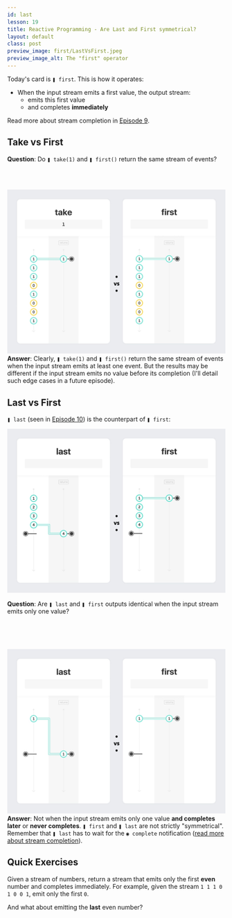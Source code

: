 ```yaml
---
id: last
lesson: 19
title: Reactive Programming - Are Last and First symmetrical?
layout: default
class: post
preview_image: first/LastVsFirst.jpeg
preview_image_alt: The "first" operator
---
```


Today's card is `❚ first`. This is how it operates:

- When the input stream emits a first value, the output stream:
    - emits this first value
    - and completes **immediately**

Read more about stream completion in [Episode 9](/take#stream-completion).

## Take vs First

**Question**: Do `❚ take(1)` and `❚ first()` return the same stream of events?

<br/>
<br/>

![](img/first/Take1vsFirst.jpeg)
**Answer**: Clearly, `❚ take(1)` and `❚ first()` return the same stream of events when the input stream emits at least one event. But the results may be different if the input stream emits no value before its completion (I'll detail such edge cases in a future episode).

## Last vs First

`❚ last` (seen in [Episode 10](/take)) is the counterpart of `❚ first`:

![](img/first/LastVsFirst.jpeg)

**Question**: Are `❚ last` and `❚ first` outputs identical when the input stream emits only one value?

<br/>
<br/>
<br/>

![](img/first/Last1NvsFrist1N.jpg)
**Answer**: Not when the input stream emits only one value **and completes later** or **never completes**. `❚ first` and `❚ last` are not strictly "symmetrical". Remember that `❚ last` has to wait for the `◉ complete` notification ([read more about stream completion](/take#stream-completion)).

## Quick Exercises

Given a stream of numbers, return a stream that emits only the first **even** number and completes immediately. For example, given the stream `1 1 1 0 1 0 0 1`, emit only the first `0`.

And what about emitting the **last** even number?
